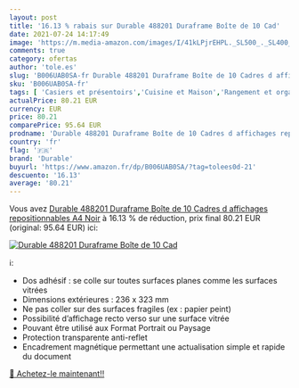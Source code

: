 ```yaml
---
layout: post
title: '16.13 % rabais sur Durable 488201 Duraframe Boîte de 10 Cad'
date: 2021-07-24 14:17:49
image: 'https://m.media-amazon.com/images/I/41kLPjrEHPL._SL500_._SL400_.jpg'
comments: true
category: ofertas
author: 'tole.es'
slug: 'B006UAB0SA-fr Durable 488201 Duraframe Boîte de 10 Cadres d affichages...'
sku: 'B006UAB0SA-fr'
tags: [ 'Casiers et présentoirs','Cuisine et Maison','Rangement et organisation','Rangement pour espace de travail','durable', ]
actualPrice: 80.21 EUR
currency: EUR
price: 80.21
comparePrice: 95.64 EUR
prodname: 'Durable 488201 Duraframe Boîte de 10 Cadres d affichages repositionnables A4 Noir'
country: 'fr'
flag: '🇫🇷'
brand: 'Durable'
buyurl: 'https://www.amazon.fr/dp/B006UAB0SA/?tag=tolees0d-21'
descuento: '16.13'
average: '80.21'
---
```


Vous avez [Durable 488201 Duraframe Boîte de 10 Cadres d affichages repositionnables A4 Noir](https://www.amazon.fr/dp/B006UAB0SA/?tag=tolees0d-21)  à  16.13 % de réduction, prix final  80.21 EUR (original: 95.64 EUR) ici:

[![Durable 488201 Duraframe Boîte de 10 Cad](https://m.media-amazon.com/images/I/41kLPjrEHPL._SL500_._SL400_.jpg)](https://www.amazon.fr/dp/B006UAB0SA/?tag=tolees0d-21)

ℹ️:

- Dos adhésif : se colle sur toutes surfaces planes comme les surfaces vitrées
- Dimensions extérieures : 236 x 323 mm
- Ne pas coller sur des surfaces fragiles (ex : papier peint)
- Possibilité d’affichage recto verso sur une surface vitrée
- Pouvant être utilisé aux Format Portrait ou Paysage
- Protection transparente anti-reflet
- Encadrement magnétique permettant une actualisation simple et rapide du document

[🛒 Achetez-le maintenant!!](https://www.amazon.fr/dp/B006UAB0SA/?tag=tolees0d-21)
